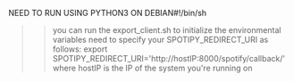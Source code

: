 NEED TO RUN USING PYTHON3 ON DEBIAN#!/bin/sh

>> you can run the export_client.sh to initialize the environmental variables
>> need to specify your SPOTIPY_REDIRECT_URI as follows:
export SPOTIPY_REDIRECT_URI='http://hostIP:8000/spotify/callback/'
where hostIP is the IP of the system you're running on

